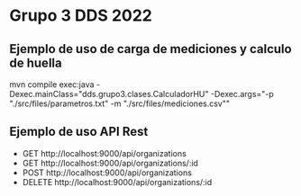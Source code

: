 # Grupo 3 DDS 2022

## Ejemplo de uso de carga de mediciones y calculo de huella
  mvn compile exec:java -Dexec.mainClass="dds.grupo3.clases.CalculadorHU" -Dexec.args="-p "./src/files/parametros.txt" -m "./src/files/mediciones.csv""

## Ejemplo de uso API Rest
- GET http://localhost:9000/api/organizations
- GET http://localhost:9000/api/organizations/:id
- POST http://localhost:9000/api/organizations
- DELETE http://localhost:9000/api/organizations/:id
